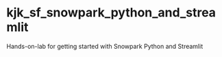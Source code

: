# kjk_sf_snowpark_python_and_streamlit
Hands-on-lab for getting started with Snowpark Python and Streamlit
